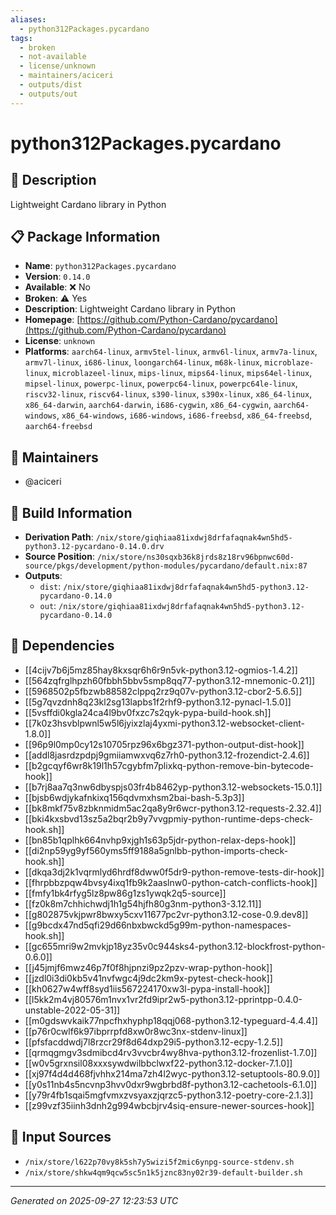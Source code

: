 ```yaml
---
aliases:
  - python312Packages.pycardano
tags:
  - broken
  - not-available
  - license/unknown
  - maintainers/aciceri
  - outputs/dist
  - outputs/out
---
```


# python312Packages.pycardano

## 📝 Description

Lightweight Cardano library in Python

## 📋 Package Information

- **Name**: `python312Packages.pycardano`
- **Version**: `0.14.0`
- **Available**: ❌ No
- **Broken**: ⚠️ Yes
- **Description**: Lightweight Cardano library in Python
- **Homepage**: [https://github.com/Python-Cardano/pycardano](https://github.com/Python-Cardano/pycardano)
- **License**: `unknown`
- **Platforms**: `aarch64-linux`, `armv5tel-linux`, `armv6l-linux`, `armv7a-linux`, `armv7l-linux`, `i686-linux`, `loongarch64-linux`, `m68k-linux`, `microblaze-linux`, `microblazeel-linux`, `mips-linux`, `mips64-linux`, `mips64el-linux`, `mipsel-linux`, `powerpc-linux`, `powerpc64-linux`, `powerpc64le-linux`, `riscv32-linux`, `riscv64-linux`, `s390-linux`, `s390x-linux`, `x86_64-linux`, `x86_64-darwin`, `aarch64-darwin`, `i686-cygwin`, `x86_64-cygwin`, `aarch64-windows`, `x86_64-windows`, `i686-windows`, `i686-freebsd`, `x86_64-freebsd`, `aarch64-freebsd`
## 👥 Maintainers

- @aciceri


## 🔧 Build Information

- **Derivation Path**: `/nix/store/giqhiaa81ixdwj8drfafaqnak4wn5hd5-python3.12-pycardano-0.14.0.drv`
- **Source Position**: `/nix/store/ns30sqxb36k8jrds8z18rv96bpnwc60d-source/pkgs/development/python-modules/pycardano/default.nix:87`
- **Outputs**:
  - `dist`:  `/nix/store/giqhiaa81ixdwj8drfafaqnak4wn5hd5-python3.12-pycardano-0.14.0`
  - `out`:  `/nix/store/giqhiaa81ixdwj8drfafaqnak4wn5hd5-python3.12-pycardano-0.14.0`

## 🔗 Dependencies

- [[4cijv7b6j5mz85hay8kxsqr6h6r9n5vk-python3.12-ogmios-1.4.2]]
- [[564zqfrglhpzh60fbbh5bbv5smp8qq77-python3.12-mnemonic-0.21]]
- [[5968502p5fbzwb88582clppq2rz9q07v-python3.12-cbor2-5.6.5]]
- [[5g7qvzdnh8q23kl2sg13lapbs1f2rhf9-python3.12-pynacl-1.5.0]]
- [[5vsffdi0kgla24ca4l9bv0fxzc7s2qyk-pypa-build-hook.sh]]
- [[7k0z3hsvblpwnl5w5l6jyixzlaj4yxmi-python3.12-websocket-client-1.8.0]]
- [[96p9l0mp0cy12s10705rpz96x6bgz371-python-output-dist-hook]]
- [[addl8jasrdzpdpj9gmiiamwxvq6z7rh0-python3.12-frozendict-2.4.6]]
- [[b2gcqyf6wr8k19l1h57cgybfm7plixkq-python-remove-bin-bytecode-hook]]
- [[b7rj8aa7q3nw6dbyspjs03fr4b8462yp-python3.12-websockets-15.0.1]]
- [[bjsb6wdjykafnkixq156qdvmxhsm2bai-bash-5.3p3]]
- [[bk8mkf75v8zbknmidm5ac2qa8y9r6wcr-python3.12-requests-2.32.4]]
- [[bki4kxsbvd13sz5a2bqr2b9y7vvgpmiy-python-runtime-deps-check-hook.sh]]
- [[bn85b1qplhk664nvhp9xjgh1s63p5jdr-python-relax-deps-hook]]
- [[di2np59yg9yf560yms5ff9188a5gnlbb-python-imports-check-hook.sh]]
- [[dkqa3dj2k1vqrmlyd6hrdf8dww0f5dr9-python-remove-tests-dir-hook]]
- [[fhrpbbzpqw4bvsy4ixq1fb9k2aaslnw0-python-catch-conflicts-hook]]
- [[fmfy1bk4rfyg5lz8pw86g1zs1ywqk2q5-source]]
- [[fz0k8m7chhichwdj1h1g54hjfh80g3nm-python3-3.12.11]]
- [[g802875vkjpwr8bwxy5cxv11677pc2vr-python3.12-cose-0.9.dev8]]
- [[g9bcdx47nd5qfi29d66nbxbwckd5g99m-python-namespaces-hook.sh]]
- [[gc655mri9w2mvkjp18yz35v0c944sks4-python3.12-blockfrost-python-0.6.0]]
- [[j45jmjf6mwz46p7f0f8hjpnzi9pz2pzv-wrap-python-hook]]
- [[jzdl0i3di0kb5v41nvfwgc4j9dc2km9x-pytest-check-hook]]
- [[kh0627w4wff8syd1iis567224170xw3l-pypa-install-hook]]
- [[l5kk2m4vj80576m1nvx1vr2fd9ipr2w5-python3.12-pprintpp-0.4.0-unstable-2022-05-31]]
- [[m0gdswvkaik77npcfhxhyphp18qqj068-python3.12-typeguard-4.4.4]]
- [[p76r0cwlf6k97ibprrpfd8xw0r8wc3nx-stdenv-linux]]
- [[pfsfacddwdj7l8rzcr29f8d64dxp29i5-python3.12-ecpy-1.2.5]]
- [[qrmqgmgv3sdmibcd4rv3vvcbr4wy8hva-python3.12-frozenlist-1.7.0]]
- [[w0v5grxnsil08xxxsywdwilbbclwxf22-python3.12-docker-7.1.0]]
- [[xj97f4d4d468fjvhhx214ma7zh4l2wyc-python3.12-setuptools-80.9.0]]
- [[y0s11nb4s5ncvnp3hvv0dxr9wgbrbd8f-python3.12-cachetools-6.1.0]]
- [[y79r4fb1sqai5mgfvmxzvsyaxzjqrzc5-python3.12-poetry-core-2.1.3]]
- [[z99vzf35iinh3dnh2g994wbcbjrv4siq-ensure-newer-sources-hook]]

## 📁 Input Sources

- `/nix/store/l622p70vy8k5sh7y5wizi5f2mic6ynpg-source-stdenv.sh`
- `/nix/store/shkw4qm9qcw5sc5n1k5jznc83ny02r39-default-builder.sh`

---
*Generated on 2025-09-27 12:23:53 UTC*
